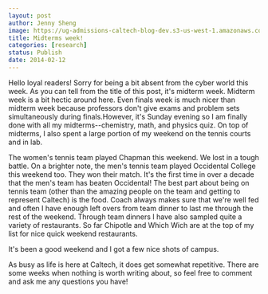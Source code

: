 ```yaml
---
layout: post
author: Jenny Sheng
image: https://ug-admissions-caltech-blog-dev.s3-us-west-1.amazonaws.com/old_pictures/caltech_as_it_happens/6a0105349b8251970b01a3fcb90c8a970b.jpg
title: Midterms week!
categories: [research]
status: Publish
date: 2014-02-12
---
```


Hello loyal readers! Sorry for being a bit absent from the cyber world this week. As you can tell from the title of this post, it's midterm week. Midterm week is a bit hectic around here. Even finals week is much nicer than midterm week because professors don't give exams and problem sets simultaneously during finals.However, it's Sunday evening so I am finally done with all my midterms--chemistry, math, and physics quiz. On top of midterms, I also spent a large portion of my weekend on the tennis courts and in lab.

The women's tennis team played Chapman this weekend. We lost in a tough battle. On a brighter note, the men's tennis team played Occidental College this weekend too. They won their match. It's the first time in over a decade that the men's team has beaten Occidental! The best part about being on tennis team (other than the amazing people on the team and getting to represent Caltech) is the food. Coach always makes sure that we're well fed and often I have enough left overs from team dinner to last me through the rest of the weekend. Through team dinners I have also sampled quite a variety of restaurants. So far Chipotle and Which Wich are at the top of my list for nice quick weekend restaurants.

It's been a good weekend and I got a few nice shots of campus.

As busy as life is here at Caltech, it does get somewhat repetitive. There are some weeks when nothing is worth writing about, so feel free to comment and ask me any questions you have!
